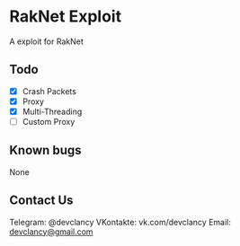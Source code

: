 # RakNet Exploit 
A exploit for RakNet

## Todo

* [x] Crash Packets
* [x] Proxy
* [x] Multi-Threading
* [ ] Custom Proxy

## Known bugs

None

## Contact Us

Telegram: @devclancy
VKontakte: vk.com/devclancy
Email: devclancy@gmail.com
